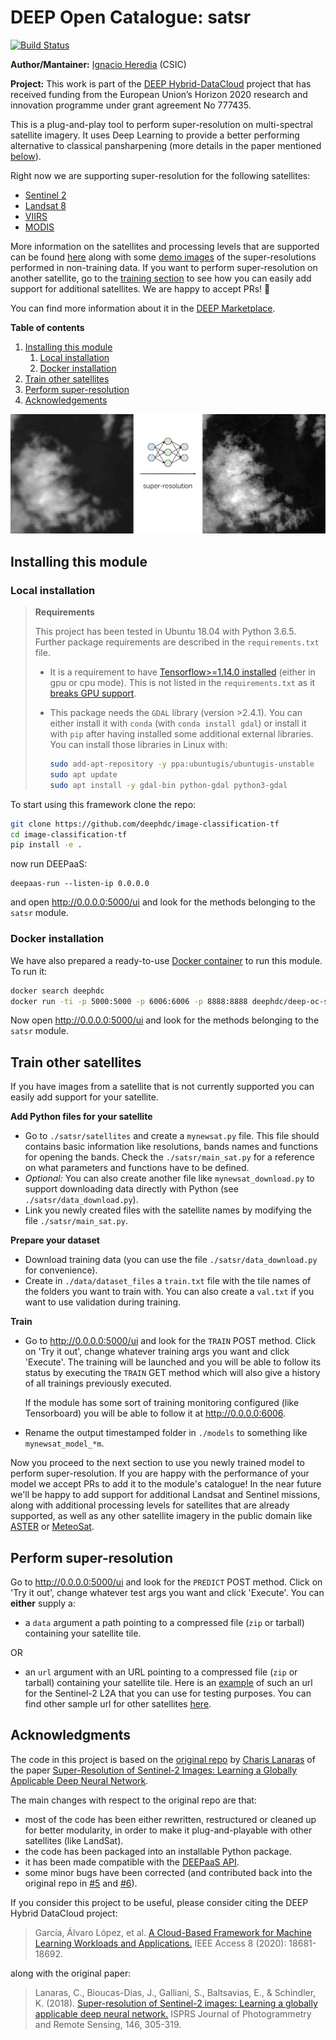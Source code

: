 DEEP Open Catalogue: satsr
==========================

[![Build Status](https://jenkins.indigo-datacloud.eu/buildStatus/icon?job=Pipeline-as-code/DEEP-OC-org/satsr/master)](https://jenkins.indigo-datacloud.eu/job/Pipeline-as-code/job/DEEP-OC-org/job/satsr/job/master)

**Author/Mantainer:** [Ignacio Heredia](https://github.com/IgnacioHeredia) (CSIC)

**Project:** This work is part of the [DEEP Hybrid-DataCloud](https://deep-hybrid-datacloud.eu/) project that has
received funding from the European Union’s Horizon 2020 research and innovation programme under grant agreement No 777435.

This is a plug-and-play tool to perform super-resolution on multi-spectral satellite imagery. It uses Deep Learning to
provide a better performing alternative to classical pansharpening (more details in the paper mentioned [below](#acknowledgments)).

Right now we are supporting super-resolution for the following satellites:

* [Sentinel 2](https://sentinel.esa.int/web/sentinel/missions/sentinel-2) 
* [Landsat 8](https://landsat.gsfc.nasa.gov/landsat-8/)
* [VIIRS](https://ncc.nesdis.noaa.gov/VIIRS/)
* [MODIS](https://terra.nasa.gov/about/terra-instruments/modis)

More information on the satellites and processing levels that are supported can be found
[here](./reports/additional_notes.md) along with some [demo images](./reports/figures) of the super-resolutions
performed in non-training data. 
If you want to perform super-resolution on another satellite, go to the [training section](#train-other-satellites) to
see how you can easily add support for additional satellites. We are happy to accept PRs! :rocket:

You can find more information about it in the [DEEP Marketplace](https://marketplace.deep-hybrid-datacloud.eu/modules/deep-oc-satsr.html).

**Table of contents**
1. [Installing this module](#installing-this-module)
    1. [Local installation](#local-installation)
    2. [Docker installation](#docker-installation)
2. [Train other satellites](#train-other-satellites)
3. [Perform super-resolution](#perform-super-resolution)
4. [Acknowledgements](#acknowledgments)

![demo_superres](./reports/figures/demo.png)


## Installing this module

### Local installation

> **Requirements**
>
> This project has been tested in Ubuntu 18.04 with Python 3.6.5. Further package requirements are described in the
> `requirements.txt` file.
> - It is a requirement to have [Tensorflow>=1.14.0 installed](https://www.tensorflow.org/install/pip) (either in gpu 
> or cpu mode). This is not listed in the `requirements.txt` as it [breaks GPU support](https://github.com/tensorflow/tensorflow/issues/7166). 
> - This package needs the `GDAL` library (version >2.4.1). You can either install it with `conda` (with
> `conda install gdal`) or install it with `pip` after having installed some additional external libraries.
> You can install those libraries in Linux with:
>
>    ```bash
>    sudo add-apt-repository -y ppa:ubuntugis/ubuntugis-unstable
>    sudo apt update
>    sudo apt install -y gdal-bin python-gdal python3-gdal
>    ```
    
To start using this framework clone the repo:

```bash
git clone https://github.com/deephdc/image-classification-tf
cd image-classification-tf
pip install -e .
```
now run DEEPaaS:
```
deepaas-run --listen-ip 0.0.0.0
```
and open http://0.0.0.0:5000/ui and look for the methods belonging to the `satsr` module.

### Docker installation

We have also prepared a ready-to-use [Docker container](https://github.com/deephdc/DEEP-OC-satsr) to run this module. To run it:

```bash
docker search deephdc
docker run -ti -p 5000:5000 -p 6006:6006 -p 8888:8888 deephdc/deep-oc-satsr
```

Now open http://0.0.0.0:5000/ui and look for the methods belonging to the `satsr` module.


## Train other satellites

If you have images from a satellite that is not currently supported you can easily add support for your satellite.

**Add Python files for your satellite**
* Go to `./satsr/satellites` and create a `mynewsat.py` file. This file should contains basic information like
  resolutions, bands names and functions for opening the bands. Check the `./satsr/main_sat.py` for a reference on
  what parameters and functions have to be defined.
* *Optional:* You can also create another file like  `mynewsat_download.py` to support downloading data directly with
  Python (see `./satsr/data_download.py`).
* Link you newly created files with the satellite names by modifying the file `./satsr/main_sat.py`.

**Prepare your dataset**
* Download training data (you can use the file `./satsr/data_download.py` for convenience).
* Create in `./data/dataset_files` a `train.txt` file with the tile names of the folders you want to train with.
  You can also create a `val.txt` if you want to use validation during training.
  
**Train**
* Go to http://0.0.0.0:5000/ui and look for the ``TRAIN`` POST method. Click on 'Try it out', change whatever training args
  you want and click 'Execute'. The training will be launched and you will be able to follow its status by executing the 
  ``TRAIN`` GET method which will also give a history of all trainings previously executed.

  If the module has some sort of training monitoring configured (like Tensorboard) you will be able to follow it at 
  http://0.0.0.0:6006.
* Rename the output timestamped folder in `./models` to something like `mynewsat_model_*m`.

Now you proceed to the next section to use you newly trained model to perform super-resolution. If you are happy with
the performance of your model we accept PRs to add it to the module's catalogue! In the near future we'll be happy to
add support for additional Landsat and Sentinel missions, along with additional processing levels for satellites that
are already supported, as well as any other satellite imagery in the public domain like
[ASTER](https://terra.nasa.gov/about/terra-instruments/aster) or
[MeteoSat](https://www.eumetsat.int/website/home/Satellites/CurrentSatellites/Meteosat/index.html).


## Perform super-resolution

Go to http://0.0.0.0:5000/ui and look for the `PREDICT` POST method. Click on 'Try it out', change whatever test args
you want and click 'Execute'. You can **either** supply a:

* a `data` argument a path  pointing to a compressed file (`zip` or tarball) containing your satellite tile.

OR
* an `url` argument with an URL pointing to a compressed file (`zip` or tarball) containing your satellite tile.
Here is an [example](https://api.cloud.ifca.es:8080/swift/v1/satellite_samples/S2A_MSIL2A_20190123T040041_N0211_R004_T48UXF_20190123T061251.SAFE.zip)
of such an url for the Sentinel-2 L2A that you can use for testing purposes. You can find other sample url for other satellites [here](./reports/additional_notes.md).


## Acknowledgments

The code in this project is based on the [original repo](https://github.com/lanha/DSen2) by [Charis Lanaras](https://github.com/lanha) of the paper
[Super-Resolution of Sentinel-2 Images: Learning a Globally Applicable Deep Neural Network](https://arxiv.org/abs/1803.04271).

The main changes with respect to the original repo are that:

* most of the code has been either rewritten, restructured or cleaned up for better modularity, in order to make it plug-and-playable with
  other satellites (like LandSat).
* the code has been packaged into an installable Python package.
* it has been made compatible with the [DEEPaaS API](http://docs.deep-hybrid-datacloud.eu/en/latest/user/overview/api.html).
* some minor bugs have been corrected (and contributed back into the original repo in [#5](https://github.com/lanha/DSen2/pull/5) and [#6](https://github.com/lanha/DSen2/issues/6)).

If you consider this project to be useful, please consider citing the DEEP Hybrid DataCloud project:

> García, Álvaro López, et al. [A Cloud-Based Framework for Machine Learning Workloads and Applications.](https://ieeexplore.ieee.org/abstract/document/8950411/authors) IEEE Access 8 (2020): 18681-18692. 

along with the original paper:

> Lanaras, C., Bioucas-Dias, J., Galliani, S., Baltsavias, E., & Schindler, K. (2018). [Super-resolution of Sentinel-2 images: Learning a globally applicable deep neural network.](https://arxiv.org/abs/1803.04271) ISPRS Journal of Photogrammetry and Remote Sensing, 146, 305-319. 
